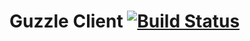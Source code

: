 Guzzle Client [![Build Status](https://travis-ci.org/fancyguy/guzzle-client.png?branch=master)](https://travis-ci.org/fancyguy/guzzle-client)
=============
